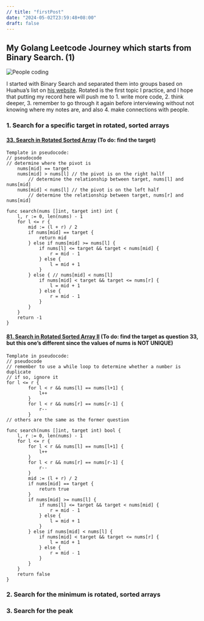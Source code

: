 ```yaml
---
// title: "firstPost"
date: "2024-05-02T23:59:48+08:00"
draft: false
---
```


## My Golang Leetcode Journey which starts from Binary Search. (1)

![People coding](/img/peopleCoding.jpg)

I started with Binary Search and separated them into groups based on Huahua’s list on [his website](https://zxi.mytechroad.com/blog/leetcode-problem-categories/).
Rotated is the first topic I practice, and I hope that putting my record here will push me to 1. write more code, 2. think deeper, 3. remember to go through it again before interviewing without not knowing where my notes are, and also 4. make connections with people.
### 1. Search for a specific target in rotated, sorted arrays

#### [33. Search in Rotated Sorted Array](https://leetcode.com/problems/search-in-rotated-sorted-array/) (To do: find the target)
    Template in pseudocode:
    // pseudocode
    // determine where the pivot is
        nums[mid] == target
        nums[mid] > nums[l] // the pivot is on the right hallf
            // determine the relationship between target, nums[l] and nums[mid] 
        nums[mid] < nums[l] // the pivot is on the left half
            // determine the relationship between target, nums[r] and nums[mid]

</code></pre>

    func search(nums []int, target int) int {
        l, r := 0, len(nums) - 1
        for l <= r {
            mid := (l + r) / 2
            if nums[mid] == target {
                return mid
            } else if nums[mid] >= nums[l] {
                if nums[l] <= target && target < nums[mid] {
                    r = mid - 1
                } else {
                    l = mid + 1
                }
            } else { // nums[mid] < nums[l]
                if nums[mid] < target && target <= nums[r] {
                    l = mid + 1
                } else {
                    r = mid - 1
                } 
            }
        }
        return -1
    }

#### [81. Search in Rotated Sorted Array II](https://leetcode.com/problems/search-in-rotated-sorted-array-ii/) (To do: find the target as question 33, but this one’s different since the values of nums is NOT UNIQUE)
    Template in pseudocode:
    // pseudocode
    // remember to use a while loop to determine whether a number is duplicate
    // if so, ignore it
    for l <= r {
            for l < r && nums[l] == nums[l+1] {
                l++
            }
            for l < r && nums[r] == nums[r-1] {
                r--
            }
    // others are the same as the former question

</code></pre>

    func search(nums []int, target int) bool {
        l, r := 0, len(nums) - 1
        for l <= r {
            for l < r && nums[l] == nums[l+1] {
                l++
            }
            for l < r && nums[r] == nums[r-1] {
                r--
            }
            mid := (l + r) / 2
            if nums[mid] == target {
                return true
            }
            if nums[mid] >= nums[l] {
                if nums[l] <= target && target < nums[mid] {
                    r = mid - 1
                } else {
                    l = mid + 1
                }
            } else if nums[mid] < nums[l] {
                if nums[mid] < target && target <= nums[r] {
                    l = mid + 1
                } else {
                    r = mid - 1
                }
            } 
        } 
        return false
    }
### 2. Search for the minimum is rotated, sorted arrays

### 3. Search for the peak